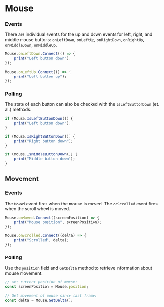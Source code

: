# Mouse

### Events

There are individual events for the up and down events for left, right, and middle mouse buttons: `onLeftDown`, `onLeftUp`, `onRightDown`, `onRightUp`, `onMiddleDown`, `onMiddleUp`.

```typescript
Mouse.onLeftDown.Connect(() => {
    print("Left button down");
});

Mouse.onLeftUp.Connect(() => {
    print("Left button up");
});
```

### Polling

The state of each button can also be checked with the `IsLeftButtonDown` (et. al.) methods.

```typescript
if (Mouse.IsLeftButtonDown()) {
    print("Left button down");
}

if (Mouse.IsRightButtonDown()) {
    print("Right button down");
}

if (Mouse.IsMiddleButtonDown()) {
    print("Middle button down");
}
```

## Movement

### Events

The `Moved` event fires when the mouse is moved. The `onScrolled` event fires when the scroll wheel is moved.

```typescript
Mouse.onMoved.Connect((screenPosition) => {
    print("Mouse position", screenPosition);
});

Mouse.onScrolled.Connect((delta) => {
    print("Scrolled", delta);
});
```

### Polling

Use the `position` field and `GetDelta` method to retrieve information about mouse movement.

```typescript
// Get current position of mouse:
const screenPosition = Mouse.position;

// Get movement of mouse since last frame:
const delta = Mouse.GetDelta();
```
